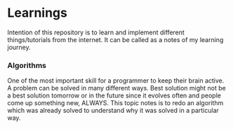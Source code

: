 # Learnings
Intention of this repository is to learn and implement different things/tutorials from the internet. It can be called as a notes of my learning journey. 

### Algorithms
One of the most important skill for a programmer to keep their brain active. A problem can be solved in many different ways. Best solution might not be a best solution tomorrow or in the future since it evolves often and people come up something new, ALWAYS. This topic notes is to redo an algorithm which was already solved to understand why it was solved in a particular way.
